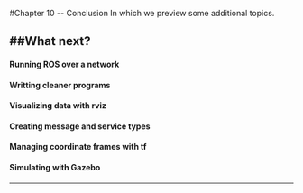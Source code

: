 #Chapter 10 -- Conclusion
    In which we preview some additional topics.

##What next?
---
#### Running ROS over a network

#### Writting cleaner programs

#### Visualizing data with rviz

#### Creating message and service types

#### Managing coordinate frames with tf

#### Simulating with Gazebo

---
